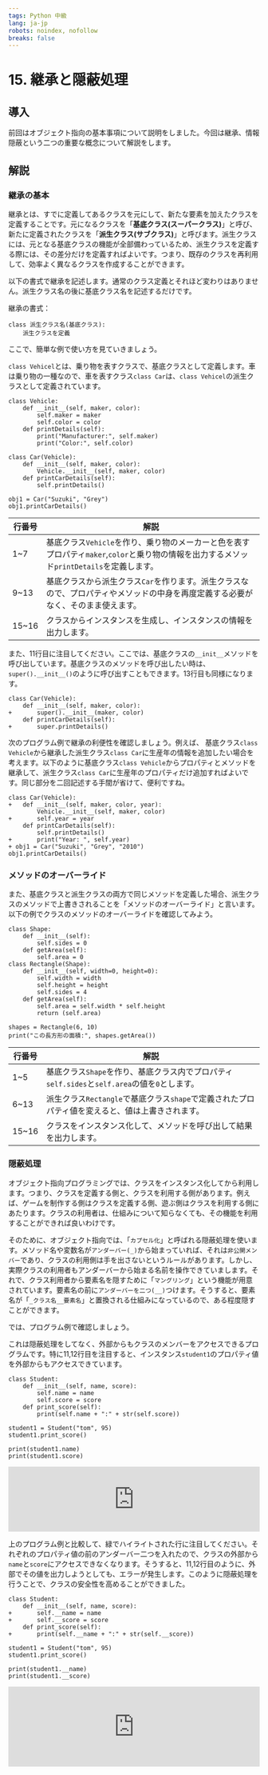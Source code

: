 ```yaml
---
tags: Python 中級
lang: ja-jp
robots: noindex, nofollow
breaks: false
---
```


<style>
.code {
user-select: none;
-ms-user-select: none;
-webkit-user-select: none;
cursor: not-allowed
}
</style>

# 15. 継承と隠蔽処理
## 導入
前回はオブジェクト指向の基本事項について説明をしました。今回は継承、情報隠蔽という二つの重要な概念について解説をします。

## 解説

### 継承の基本

継承とは、すでに定義してあるクラスを元にして、新たな要素を加えたクラスを定義することです。元になるクラスを「**基底クラス(スーパークラス)**」と呼び、新たに定義されたクラスを「**派生クラス(サブクラス)**」と呼びます。派生クラスには、元となる基底クラスの機能が全部備わっているため、派生クラスを定義する際には、その差分だけを定義すればよいです。つまり、既存のクラスを再利用して、効率よく異なるクラスを作成することができます。

以下の書式で継承を記述します。通常のクラス定義とそれほど変わりはありません。派生クラス名の後に基底クラス名を記述するだけです。

継承の書式：
```python=
class 派生クラス名(基底クラス):
    派生クラスを定義
```
ここで、簡単な例で使い方を見ていきましょう。

`class Vehicel`とは、乗り物を表すクラスで、基底クラスとして定義します。車は乗り物の一種なので、車を表すクラス`class Car`は、`class Vehicel`の派生クラスとして定義されています。
```python=1
class Vehicle:
    def __init__(self, maker, color):
        self.maker = maker
        self.color = color
    def printDetails(self):
        print("Manufacturer:", self.maker)
        print("Color:", self.color)

class Car(Vehicle):
    def __init__(self, maker, color):
        Vehicle.__init__(self, maker, color)
    def printCarDetails(self):
        self.printDetails()
        
obj1 = Car("Suzuki", "Grey")
obj1.printCarDetails()
```
|行番号|解説|
|---|---|
|1~7|基底クラス`Vehicle`を作り、乗り物のメーカーと色を表すプロパティ`maker`,`color`と乗り物の情報を出力するメソッド`printDetails`を定義します。|
|9~13|基底クラスから派生クラス`Car`を作ります。派生クラスなので、プロパティやメソッドの中身を再度定義する必要がなく、そのまま使えます。|
|15~16|クラスからインスタンスを生成し、インスタンスの情報を出力します。|
また、11行目に注目してください。ここでは、基底クラスの`__init__`メソッドを呼び出しています。基底クラスのメソッドを呼び出したい時は、`super().__init__()`のように呼び出すこともできます。13行目も同様になります。
```diff=9
class Car(Vehicle):
    def __init__(self, maker, color):
+       super().__init__(maker, color)
    def printCarDetails(self):
+       super.printDetails()
```

次のプログラム例で継承の利便性を確認しましょう。例えば、
基底クラス`class Vehicle`から継承した派生クラス`class Car`に生産年の情報を追加したい場合を考えます。以下のように基底クラス`class Vehicle`からプロパティとメソッドを継承して、派生クラス`class Car`に生産年のプロパティだけ追加すればよいです。同じ部分を二回記述する手間が省けて、便利ですね。

```diff=9
class Car(Vehicle):
+   def __init__(self, maker, color, year):
        Vehicle.__init__(self, maker, color)
+       self.year = year
    def printCarDetails(self):
        self.printDetails()
+       print("Year: ", self.year)
+ obj1 = Car("Suzuki", "Grey", "2010")
obj1.printCarDetails()
```
### メソッドのオーバーライド
また、基底クラスと派生クラスの両方で同じメソッドを定義した場合、派生クラスのメソッドで上書きされることを「メソッドのオーバーライド」と言います。以下の例でクラスのメソッドのオーバーライドを確認してみよう。
```python=1
class Shape:
    def __init__(self): 
        self.sides = 0
    def getArea(self):
        self.area = 0
class Rectangle(Shape):  
    def __init__(self, width=0, height=0):
        self.width = width
        self.height = height
        self.sides = 4
    def getArea(self):
        self.area = self.width * self.height
        return (self.area)

shapes = Rectangle(6, 10)
print("この長方形の面積:", shapes.getArea())
```
|行番号|解説|
|---|---|
|1~5|基底クラス`Shape`を作り、基底クラス内でプロパティ`self.sides`と`self.area`の値を`0`とします。|
|6~13|派生クラス`Rectangle`で基底クラス`shape`で定義されたプロパティ値を変えると、値は上書きされます。|
|15~16|クラスをインスタンス化して、メソッドを呼び出して結果を出力します。|

### 隠蔽処理
オブジェクト指向プログラミングでは、クラスをインスタンス化してから利用します。つまり、クラスを定義する側と、クラスを利用する側があります。例えば、ゲームを制作する側はクラスを定義する側、遊ぶ側はクラスを利用する側にあたります。クラスの利用者は、仕組みについて知らなくても、その機能を利用することができれば良いわけです。

そのために、オブジェクト指向では、「`カプセル化`」と呼ばれる隠蔽処理を使います。メソッド名や変数名が`アンダーバー(_)`から始まっていれば、それは`非公開メンバー`であり、クラスの利用側は手を出さないというルールがあります。しかし、実際クラスの利用者もアンダーバーから始まる名前を操作できていまします。それで、クラス利用者から要素名を隠すために「`マングリング`」という機能が用意されています。要素名の前に`アンダーバーを二つ(__)`つけます。そうすると、要素名が「`_クラス名__要素名`」と置換される仕組みになっているので、ある程度隠すことができます。

では、プログラム例で確認しましょう。

これは隠蔽処理をしてなく、外部からもクラスのメンバーをアクセスできるプログラムです。特に11,12行目を注目すると、インスタンス`student1`のプロパティ値を外部からもアクセスできています。
```python=1
class Student:
    def __init__(self, name, score):
        self.name = name
        self.score = score
    def print_score(self):
        print(self.name + ":" + str(self.score))

student1 = Student("tom", 95)
student1.print_score()

print(student1.name)
print(student1.score)
```
<iframe height="130px" width="100%" src="https://repl.it/@programminguec/hiding-1?lite=1&outputonly=1" scrolling="no" frameborder="no" allowtransparency="true" allowfullscreen="true" sandbox="allow-forms allow-pointer-lock allow-popups allow-same-origin allow-scripts allow-modals"></iframe>

上のプログラム例と比較して、緑でハイライトされた行に注目してください。それぞれのプロパティ値の前のアンダーバー二つを入れたので、クラスの外部から`name`と`score`にアクセスできなくなります。そうすると、11,12行目のように、外部でその値を出力しようとしても、エラーが発生します。このように隠蔽処理を行うことで、クラスの安全性を高めることができました。

```diff=
class Student:
    def __init__(self, name, score):
+       self.__name = name
+       self.__score = score
    def print_score(self):
+       print(self.__name + ":" + str(self.__score))

student1 = Student("tom", 95)
student1.print_score()

print(student1.__name)
print(student1.__score)
```
<iframe height="160px" width="100%" src="https://repl.it/@programminguec/hiding2?lite=1&outputonly=1" scrolling="no" frameborder="no" allowtransparency="true" allowfullscreen="true" sandbox="allow-forms allow-pointer-lock allow-popups allow-same-origin allow-scripts allow-modals"></iframe>


<div style="display:none">

## クイズ

1. `ChildClass`は`ParentClass`から継承されます。この時、書式として正しいものを選んでください。

- [ ] `class ParentClass(ChildClass):`
- [x] `class ChildClass(ParentClass):`
- [ ] `class ChildClass inherts ParentClass:`
- [ ] `class ChildClass extends ParentClass:`

2. 以下のプログラムを理解して、選択肢の中から正しい記述を選んでください。

```python=1
class parent:
    def __init__(self,param):
        self.v1=param
class child(parent):
    def __init__(self,param):
        parent.__init__(self,param)
        self.v2=param
odj=child(100)
```

- [ ] `print(odj.v1==odj.v2)の結果はFalseである`
- [ ] `print(odj.v1==odj.v2)を実行するとエラーが発生する`
- [x] `print(odj.v1)の結果は100である`
- [ ] `print(odj.v1)の結果は0である`

3. 以下のプログラムの実行結果を選んでください。
```python=1
class Parent:
    def prn(self):
        print("Parent")
class Child(Parent):
    def __init__(self):
        self.a = Parent()
    def prn(self):
        print("Child")
temp = Child()
temp.a.prn()
```

- [ ] Child
- [ ] Child Parent
- [x] Parent
- [ ] Error

4.　class Gameのメソッドgoalをクラスの外からアクセスできないようにするための正しい書式を選んでください。
```python=1
class Game:
  def goal(self):
    print("This is my goal!")
  def play(self):
    print("Go head!")
game = Game()
game.play()
game.goal()
```
- [ ] `def _goal`
- [x] `def __goal`
- [ ] `def _goal_`
- [ ] `def __goal__`

5. 以下のプログラムを実行すると、エラーが発生しました。エラーが発生する行番号を選んでください。
```python=1
class Game:
  def goal(self):
    print("This is my goal!")
  def __play(self):
    print("Go head!")
game = Game()
game.play()
game.goal()
game._Game__play()
```

- [ ] 6行目
- [x] 7行目
- [ ] 8行目
- [ ] 9行目
</div>